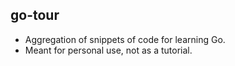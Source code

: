 go-tour
---

* Aggregation of snippets of code for learning Go. 
* Meant for personal use, not as a tutorial.